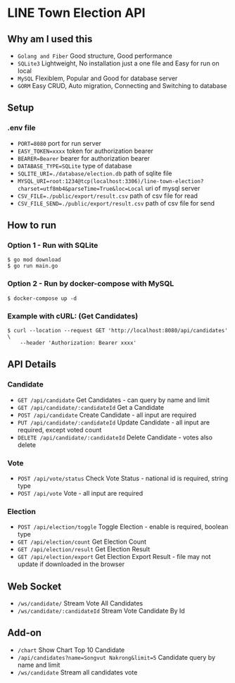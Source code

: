 # LINE Town Election API

## Why am I used this

- `Golang and Fiber` Good structure, Good performance
- `SQLite3` Lightweight, No installation just a one file and Easy for run on local
- `MySQL` Flexiblem, Popular and Good for database server
- `GORM` Easy CRUD, Auto migration, Connecting and Switching to database

## Setup

### .env file

- `PORT=8080` port for run server
- `EASY_TOKEN=xxxx` token for authorization bearer
- `BEARER=Bearer` bearer for authorization bearer
- `DATABASE_TYPE=SQLite` type of database
- `SQLITE_URI=./database/election.db` path of sqlite file
- `MYSQL_URI=root:1234@tcp(localhost:3306)/line-town-election?charset=utf8mb4&parseTime=True&loc=Local` uri of mysql server
- `CSV_FILE=./public/export/result.csv` path of csv file for read
- `CSV_FILE_SEND=./public/export/result.csv` path of csv file for send

## How to run

### Option 1 - Run with SQLite

```
$ go mod download
$ go run main.go
```

### Option 2 - Run by docker-compose with MySQL

```
$ docker-compose up -d
```

### Example with cURL: (Get Candidates)

```
$ curl --location --request GET 'http://localhost:8080/api/candidates' \
    --header 'Authorization: Bearer xxxx'
```


## API Details

### Candidate

- `GET /api/candidate` Get Candidates - can query by name and limit
- `GET /api/candidate/:candidateId` Get a Candidate
- `POST /api/candidate` Create Candidate - all input are required
- `PUT /api/candidate/:candidateId` Update Candidate - all input are required, except voted count
- `DELETE /api/candidate/:candidateId` Delete Candidate - votes also delete

### Vote

- `POST /api/vote/status` Check Vote Status - national id is required, string type
- `POST /api/vote` Vote - all input are required

### Election

- `POST /api/election/toggle` Toggle Election - enable is required, boolean type
- `GET /api/election/count` Get Election Count
- `GET /api/election/result` Get Election Result
- `GET /api/election/export` Get Election Export Result - file may not update if downloaded in the browser

## Web Socket

- `/ws/candidate/` Stream Vote All Candidates
- `/ws/candidate/:candidateId` Stream Vote Candidate By Id

## Add-on

- `/chart` Show Chart Top 10 Candidate
- `/api/candidates?name=Songvut Nakrong&limit=5` Candidate query by name and limit
- `/ws/candidate` Stream all candidates vote